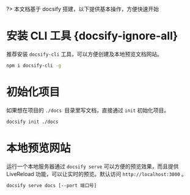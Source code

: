 ?> 本文档基于 docsify 搭建，以下提供基本操作，方便快速开始

# 安装 CLI 工具 {docsify-ignore-all}
推荐安装 `docsify-cli` 工具，可以方便创建及本地预览文档网站。
```bash
npm i docsify-cli -g
```

# 初始化项目
如果想在项目的 `./docs `目录里写文档，直接通过 `init` 初始化项目。
```bash
docsify init ./docs
```

# 本地预览网站
运行一个本地服务器通过 `docsify serve` 可以方便的预览效果，而且提供 LiveReload 功能，可以让实时的预览。默认访问 `http://localhost:3000` 。
```bash
docsify serve docs [--port 端口号]
```

